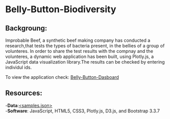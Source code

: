 # Belly-Button-Biodiversity
## Backgroung:
Improbable Beef, a synthetic beef making company has conducted a research,that tests the types of bacteria present, in the bellies of a group of volunteres. In order to share the test results with the compnay and the volunteres, a dynamic web application has been built, using Plotly.js, a JavaScript data visualization library.The results can be checked by entering individul ids.

To view the application check: [Belly-Button-Dasboard](https://muzznah.github.io/Belly-Button-Biodiversity/)
## Resources:
-<b>Data</b>:[<samples.json>](https://github.com/Muzznah/Belly-Button-Biodiversity/blob/master/samples.json)<br>
-<b>Software</b>: JavaScript, HTML5, CSS3, Plotly.js, D3.js, and Bootstrap 3.3.7

